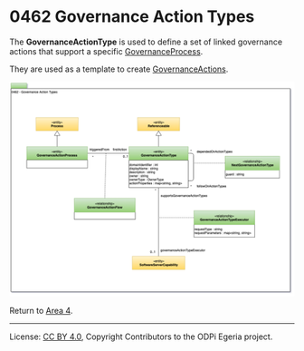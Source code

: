 <!-- SPDX-License-Identifier: CC-BY-4.0 -->
<!-- Copyright Contributors to the ODPi Egeria project. -->

# 0462 Governance Action Types

The **GovernanceActionType** is used to define a set of
linked governance actions that support a specific
[GovernanceProcess](0430-Technical-Controls.md).

They are used as a template to create [GovernanceActions](0463-Governance-Actions.md).

![UML](0462-Governance-Action-Types.png#pagewidth)


Return to [Area 4](Area-4-models.md).

----
License: [CC BY 4.0](https://creativecommons.org/licenses/by/4.0/),
Copyright Contributors to the ODPi Egeria project.